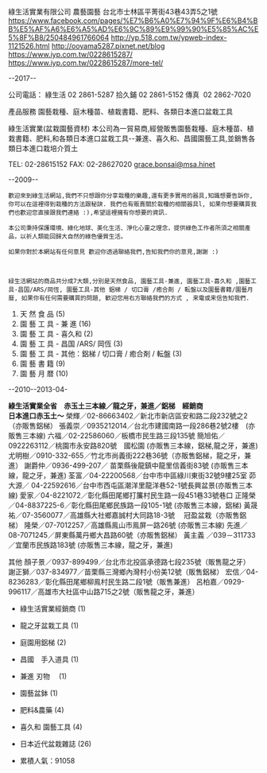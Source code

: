 綠生活實業有限公司
農藝園藝
台北市士林區平菁街43巷43弄5之1號
https://www.facebook.com/pages/%E7%B6%A0%E7%94%9F%E6%B4%BB%E5%AF%A6%E6%A5%AD%E6%9C%89%E9%99%90%E5%85%AC%E5%8F%B8/250484961766064
http://yp.518.com.tw/ypweb-index-1121526.html
http://ooyama5287.pixnet.net/blog
https://www.iyp.com.tw/0228615287/
https://www.iyp.com.tw/0228615287/more-tel/

--2017--

公司電話：
綠生活 02 2861-5287
拾久鋪 02 2861-5152
傳真   02 2862-7020

產品服務
園藝栽種、庭木種苗、植栽書籍、肥料、各類日本進口盆栽工具

綠生活實業(盆栽園藝資材)
本公司為一貿易商,經營販售園藝栽種、庭木種苗、植栽書籍、肥料,和各類日本進口盆栽工具--兼進、喜久和、昌國園藝工具,並銷售各類日本進口栽培介質土 
 
TEL: 02-28615152 
FAX: 02-28627020
grace.bonsai@msa.hinet


--2009--

    歡迎來到綠生活網站,我們不只想跟你分享栽種的樂趣,還有更多實用的器具,知識想要告訴你, 你可以在這裡得到栽種的方法跟秘訣. 我們也有販賣關於栽種的相關器具l, 如果你想要購買我們也歡迎您直接跟我們連絡 :),希望這裡擁有你想要的資訊.

    本公司秉持保護環境、綠化地球、美化生活、淨化心靈之理念，提供綠色工作者所須之相關產品，以祈人類能回歸大自然的綠色優質生活。

    如果你對於本網站有任何意見 歡迎你透過聯絡我們,告知我們你的意見,謝謝 :) 



    緑生活網站的商品共分成7大類,分別是天然食品, 園藝工具-兼進, 園藝工具-喜久和 ,園藝工具-昌国/ARS/岡恆, 園藝工具-其他 鋁梯 / 切口膏 /癒合剤 / 転盤以及園藝書籍/園藝月暦, 如果你有任何需要購買的問題, 歓迎您用右方聯絡我們的方式 , 来電或来信告知我們.

1. 天 然 食 品 (5)
2. 園 藝 工 具 - 兼 進 (16) 
3. 園 藝 工 具 - 喜久和 (2) 
4. 園 藝 工 具 - 昌国 /ARS/ 岡恆 (3) 
5. 園 藝 工 具 - 其他：鋁梯 / 切口膏 / 癒合剤 / 転盤 (3) 
6. 園 藝 書 籍 (9)
7. 園 藝 月 暦 (10)  

--2010--2013-04-      

**綠生活實業全省　赤玉土三本線／龍之牙，兼進／鋁梯　經銷商**        
**日本進口赤玉土～**
榮輝／02-86663402／新北市新店區安和路二段232號之2（亦販售鋁梯）
張義崇／0935212014／台北市建國南路一段286巷2號2樓　(亦販售三本線)
六福／02-22586060／板橋市民生路三段135號
簡旭佑／ 0922263112／桃園市永安路820號　國松園  (亦販售三本線，鋁梯,龍之牙，兼進)
尤明樹／0910-332-655／竹北市尚義街222巷36號（亦販售鋁梯，龍之牙，兼進）
謝爵仲／0936-499-207／ 苗栗縣後龍鎮中龍里信義街83號  (亦販售三本線，龍之牙，兼進)
荃富／04-22200568／台中市中區綠川東街32號9樓25室
茆大源／ 04-22592616／台中市西屯區潮洋里龍洋巷52-1號長興盆景(亦販售三本線)
愛家／04-8221072／彰化縣田尾鄉打簾村民生路一段451巷33號巷口
正隆榮／04-8837225-6／彰化縣田尾鄉民族路一段105-1號 (亦販售三本線，鋁梯)
黃晟祐／07-3560077／高雄縣大社鄉嘉誠村大同路18-3號　 冠盈盆栽（亦販售鋁梯）
隆榮／07-7012257／高雄縣鳯山市鳯屏一路26號  (亦販售三本線)
先進／08-7071245／屏東縣萬丹鄉大昌路60號（亦販售鋁梯）
黃主義 ／039－311733／宜蘭市民族路183號 (亦販售三本線，龍之牙，兼進)

其他
顏子景／0937-899499／台北市北投區承德路七段235號（販售龍之牙）
謝正獅／037-834977／苗栗縣三灣鄉內灣村小份美12號（販售鋁梯）
宏信／04-8236283／彰化縣田尾鄉柳鳯村民生路二段1號（販售兼進）
呂柏嘉／0929-996117／高雄市大社區中山路715之2號（販售龍之牙，兼進）

* 綠生活實業經銷商 (1)
* 龍之牙盆栽工具 (1)
* 庭園用鋁梯 (2)
* 昌國　手入道具 (1)
* 兼進 刃物　 (1)
* 園藝盆鉢 (1)
* 肥料&農藥 (4)
* 喜久和 園藝工具 (4)
* 日本近代盆栽雜誌 (26)

* 累積人氣：91058
